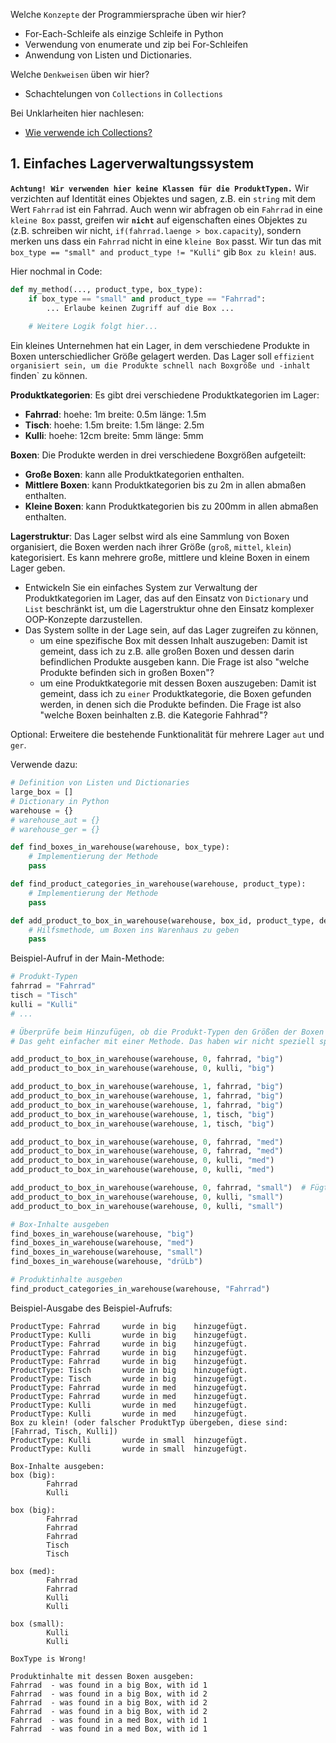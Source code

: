 Welche ``Konzepte`` der Programmiersprache üben wir hier?
* For-Each-Schleife als einzige Schleife in Python
* Verwendung von enumerate und zip bei For-Schleifen
* Anwendung von Listen und Dictionaries.

Welche ``Denkweisen`` üben wir hier?
* Schachtelungen von ``Collections`` in ``Collections``

Bei Unklarheiten hier nachlesen:
* [Wie verwende ich Collections?](https://github.com/MrStrelow/BBRZ/blob/main/Python/L05Collections/L5.1Collections.md)

## 1. Einfaches Lagerverwaltungssystem
**`Achtung! Wir verwenden hier keine Klassen für die ProduktTypen.`** Wir verzichten auf Identität eines Objektes und sagen, z.B. ein `string` mit dem Wert `Fahrrad` ist ein Fahrrad.
Auch wenn wir abfragen ob ein `Fahrrad` in eine `kleine Box` passt, greifen wir **`nicht`** auf eigenschaften eines Objektes zu (z.B. schreiben wir nicht, `if(fahrrad.laenge > box.capacity`), sondern merken uns dass ein `Fahrrad` nicht in eine `kleine Box` passt. Wir tun das mit ``box_type == "small" and product_type != "Kulli"`` gib  ``Box zu klein!`` aus.

Hier nochmal in Code:
```python
def my_method(..., product_type, box_type):
    if box_type == "small" and product_type == "Fahrrad":
        ... Erlaube keinen Zugriff auf die Box ...
        
    # Weitere Logik folgt hier...

```

Ein kleines Unternehmen hat ein Lager, in dem verschiedene Produkte in Boxen unterschiedlicher Größe gelagert werden. Das Lager soll `effizient organisiert sein, um die Produkte schnell nach Boxgröße und -inhalt `finden` zu können.

**Produktkategorien**: Es gibt drei verschiedene Produktkategorien im Lager:
   - **Fahrrad**: hoehe: 1m breite: 0.5m länge: 1.5m
   - **Tisch**: hoehe: 1.5m breite: 1.5m länge: 2.5m
   - **Kulli**: hoehe: 12cm breite: 5mm länge: 5mm

**Boxen**: Die Produkte werden in drei verschiedene Boxgrößen aufgeteilt:
   - **Große Boxen**: kann alle Produktkategorien enthalten.
   - **Mittlere Boxen**: kann Produktkategorien bis zu 2m in allen abmaßen enthalten.
   - **Kleine Boxen**: kann Produktkategorien bis zu 200mm in allen abmaßen enthalten.


**Lagerstruktur**: Das Lager selbst wird als eine Sammlung von Boxen organisiert, die Boxen werden nach ihrer Größe (`groß`, `mittel`, `klein`) kategorisiert.
Es kann mehrere große, mittlere und kleine Boxen in einem Lager geben.

- Entwickeln Sie ein einfaches System zur Verwaltung der Produktkategorien im Lager, das auf den Einsatz von `Dictionary` und `List` beschränkt ist, um die Lagerstruktur ohne den Einsatz komplexer OOP-Konzepte darzustellen. 
- Das System sollte in der Lage sein, auf das Lager zugreifen zu können,
  -  um eine spezifische Box mit dessen Inhalt auszugeben: Damit ist gemeint, dass ich zu z.B. alle großen Boxen und dessen darin befindlichen Produkte ausgeben kann. Die Frage ist also "welche Produkte befinden sich in großen Boxen"?
  -  um eine Produktkategorie mit dessen Boxen auszugeben: Damit ist gemeint, dass ich zu `einer` Produktkategorie, die Boxen gefunden werden, in denen sich die Produkte befinden. Die Frage ist also "welche Boxen beinhalten z.B. die Kategorie Fahhrad"?


Optional: Erweitere die bestehende Funktionalität für mehrere Lager `aut` und `ger`.

Verwende dazu:
```python
# Definition von Listen und Dictionaries
large_box = []
# Dictionary in Python
warehouse = {}
# warehouse_aut = {}
# warehouse_ger = {}

def find_boxes_in_warehouse(warehouse, box_type):
    # Implementierung der Methode
    pass

def find_product_categories_in_warehouse(warehouse, product_type):
    # Implementierung der Methode
    pass

def add_product_to_box_in_warehouse(warehouse, box_id, product_type, destination):
    # Hilfsmethode, um Boxen ins Warenhaus zu geben
    pass

```

Beispiel-Aufruf in der Main-Methode:
```python
# Produkt-Typen
fahrrad = "Fahrrad"
tisch = "Tisch"
kulli = "Kulli"
# ...

# Überprüfe beim Hinzufügen, ob die Produkt-Typen den Größen der Boxen entsprechen
# Das geht einfacher mit einer Methode. Das haben wir nicht speziell spezifiziert in der Angabe (mit Absicht!).

add_product_to_box_in_warehouse(warehouse, 0, fahrrad, "big")
add_product_to_box_in_warehouse(warehouse, 0, kulli, "big")

add_product_to_box_in_warehouse(warehouse, 1, fahrrad, "big")
add_product_to_box_in_warehouse(warehouse, 1, fahrrad, "big")
add_product_to_box_in_warehouse(warehouse, 1, fahrrad, "big")
add_product_to_box_in_warehouse(warehouse, 1, tisch, "big")
add_product_to_box_in_warehouse(warehouse, 1, tisch, "big")

add_product_to_box_in_warehouse(warehouse, 0, fahrrad, "med")
add_product_to_box_in_warehouse(warehouse, 0, fahrrad, "med")
add_product_to_box_in_warehouse(warehouse, 0, kulli, "med")
add_product_to_box_in_warehouse(warehouse, 0, kulli, "med")

add_product_to_box_in_warehouse(warehouse, 0, fahrrad, "small")  # Fügt es nicht hinzu, da eine Box "small" für ein Fahrrad nicht passend ist.
add_product_to_box_in_warehouse(warehouse, 0, kulli, "small")
add_product_to_box_in_warehouse(warehouse, 0, kulli, "small")

# Box-Inhalte ausgeben
find_boxes_in_warehouse(warehouse, "big")
find_boxes_in_warehouse(warehouse, "med")
find_boxes_in_warehouse(warehouse, "small")
find_boxes_in_warehouse(warehouse, "drüLb")

# Produktinhalte ausgeben
find_product_categories_in_warehouse(warehouse, "Fahrrad")

```

Beispiel-Ausgabe des Beispiel-Aufrufs:
```
ProductType: Fahrrad     wurde in big    hinzugefügt.
ProductType: Kulli       wurde in big    hinzugefügt.
ProductType: Fahrrad     wurde in big    hinzugefügt.
ProductType: Fahrrad     wurde in big    hinzugefügt.
ProductType: Fahrrad     wurde in big    hinzugefügt.
ProductType: Tisch       wurde in big    hinzugefügt.
ProductType: Tisch       wurde in big    hinzugefügt.
ProductType: Fahrrad     wurde in med    hinzugefügt.
ProductType: Fahrrad     wurde in med    hinzugefügt.
ProductType: Kulli       wurde in med    hinzugefügt.
ProductType: Kulli       wurde in med    hinzugefügt.
Box zu klein! (oder falscher ProduktTyp übergeben, diese sind: [Fahrrad, Tisch, Kulli])
ProductType: Kulli       wurde in small  hinzugefügt.
ProductType: Kulli       wurde in small  hinzugefügt.

Box-Inhalte ausgeben:
box (big):
        Fahrrad
        Kulli

box (big):
        Fahrrad
        Fahrrad
        Fahrrad
        Tisch
        Tisch

box (med):
        Fahrrad
        Fahrrad
        Kulli
        Kulli

box (small):
        Kulli
        Kulli

BoxType is Wrong!

Produktinhalte mit dessen Boxen ausgeben:
Fahrrad  - was found in a big Box, with id 1
Fahrrad  - was found in a big Box, with id 2
Fahrrad  - was found in a big Box, with id 2
Fahrrad  - was found in a big Box, with id 2
Fahrrad  - was found in a med Box, with id 1
Fahrrad  - was found in a med Box, with id 1
```